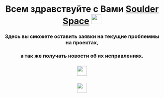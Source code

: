 <h1 align="center">Всем здравствуйте с Вами <a href="http://soulder.space" target="_blank">Soulder Space</a> 
<img src="https://github.com/blackcater/blackcater/raw/main/images/Hi.gif" height="32"/></h1>
<h3 align="center">Здесь вы сможете оставить заявки на текущие проблеммы на проектах,</h3>
<h3 align="center">а так же получать новости об их исправлениях.</h3>

<h3 align="center"><a href="https://discord.gg/9XSmBMbnRj" target="_blank"><img src="https://img.shields.io/badge/Discord-%235865F2.svg?style=for-the-badge&logo=discord&logoColor=white" height="32"/></h1></a></h3>

<h3 align="center"><a href="https://twitter.com/soulder_space" target="_blank"><img src="https://img.shields.io/badge/Twitter-%231DA1F2.svg?style=for-the-badge&logo=Twitter&logoColor=white" height="32"/></h1></a></h3>
